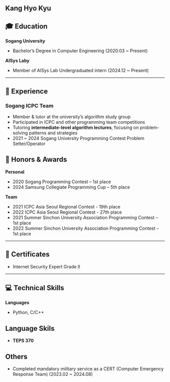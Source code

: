 Kang Hyo Kyu
---

## 🎓 Education

**Sogang University**  
- Bachelor’s Degree in Computer Engineering (2020.03 ~ Present)  

**AISys Laby**
- Member of AISys Lab Undergraduated intern (2024.12 ~ Present)
---

## 💼 Experience

### Sogang ICPC Team
- Member & tutor at the university’s algorithm study group
- Participated in ICPC and other programming team competitions 
- Tutoring **intermediate-level algorithm lectures**, focusing on problem-solving patterns and strategies
- 2021 ~ 2024 Sogang University Programming Contest Problem Setter/Operator

## 🏅 Honors & Awards

**Personal**
- 2020 Sogang Programming Contest – 1st place  
- 2024 Samsung Collegiate Programming Cup – 5th place  

**Team**
- 2021 ICPC Asia Seoul Regional Contest - 19th place 
- 2022 ICPC Asia Seoul Regional Contest - 27th place 
- 2021 Summer Sinchon University Association Programming Contest – 1st place  
- 2022 Summer Sinchon University Association Programming Contest – 1st place

---

## 📄 Certificates
- Internet Security Expert Grade II
---

## 💻 Technical Skills

**Languages**  
- Python, C/C++
  
## Language Skils
- **TEPS 370**

## Others
- Completed mandatory military service as a CERT (Computer Emergency Response Team) (2023.02 ~ 2024.08)  
